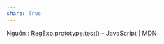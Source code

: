 ```yaml
---
share: True
---
```

Nguồn:: [RegExp.prototype.test() - JavaScript | MDN](https://developer.mozilla.org/en-US/docs/Web/JavaScript/Reference/Global_Objects/RegExp/test)